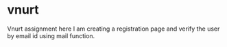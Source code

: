 # vnurt
Vnurt assignment here I am creating a registration page and verify the user by email id using mail function.
